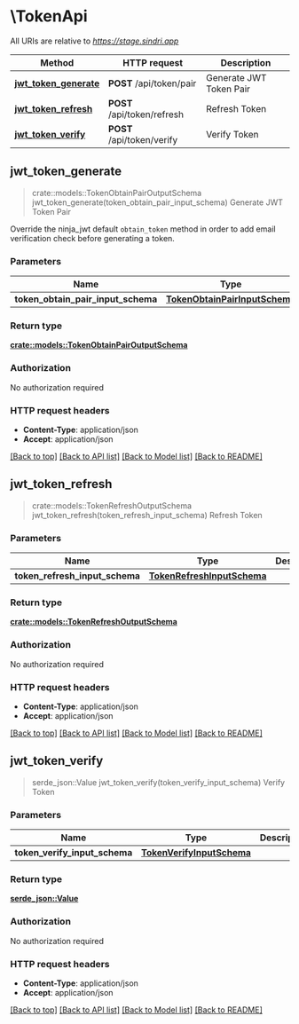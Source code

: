 # \TokenApi

All URIs are relative to *https://stage.sindri.app*

Method | HTTP request | Description
------------- | ------------- | -------------
[**jwt_token_generate**](TokenApi.md#jwt_token_generate) | **POST** /api/token/pair | Generate JWT Token Pair
[**jwt_token_refresh**](TokenApi.md#jwt_token_refresh) | **POST** /api/token/refresh | Refresh Token
[**jwt_token_verify**](TokenApi.md#jwt_token_verify) | **POST** /api/token/verify | Verify Token



## jwt_token_generate

> crate::models::TokenObtainPairOutputSchema jwt_token_generate(token_obtain_pair_input_schema)
Generate JWT Token Pair

Override the ninja_jwt default `obtain_token` method in order to add email verification check before generating a token.

### Parameters


Name | Type | Description  | Required | Notes
------------- | ------------- | ------------- | ------------- | -------------
**token_obtain_pair_input_schema** | [**TokenObtainPairInputSchema**](TokenObtainPairInputSchema.md) |  | [required] |

### Return type

[**crate::models::TokenObtainPairOutputSchema**](TokenObtainPairOutputSchema.md)

### Authorization

No authorization required

### HTTP request headers

- **Content-Type**: application/json
- **Accept**: application/json

[[Back to top]](#) [[Back to API list]](../README.md#documentation-for-api-endpoints) [[Back to Model list]](../README.md#documentation-for-models) [[Back to README]](../README.md)


## jwt_token_refresh

> crate::models::TokenRefreshOutputSchema jwt_token_refresh(token_refresh_input_schema)
Refresh Token

### Parameters


Name | Type | Description  | Required | Notes
------------- | ------------- | ------------- | ------------- | -------------
**token_refresh_input_schema** | [**TokenRefreshInputSchema**](TokenRefreshInputSchema.md) |  | [required] |

### Return type

[**crate::models::TokenRefreshOutputSchema**](TokenRefreshOutputSchema.md)

### Authorization

No authorization required

### HTTP request headers

- **Content-Type**: application/json
- **Accept**: application/json

[[Back to top]](#) [[Back to API list]](../README.md#documentation-for-api-endpoints) [[Back to Model list]](../README.md#documentation-for-models) [[Back to README]](../README.md)


## jwt_token_verify

> serde_json::Value jwt_token_verify(token_verify_input_schema)
Verify Token

### Parameters


Name | Type | Description  | Required | Notes
------------- | ------------- | ------------- | ------------- | -------------
**token_verify_input_schema** | [**TokenVerifyInputSchema**](TokenVerifyInputSchema.md) |  | [required] |

### Return type

[**serde_json::Value**](serde_json::Value.md)

### Authorization

No authorization required

### HTTP request headers

- **Content-Type**: application/json
- **Accept**: application/json

[[Back to top]](#) [[Back to API list]](../README.md#documentation-for-api-endpoints) [[Back to Model list]](../README.md#documentation-for-models) [[Back to README]](../README.md)

